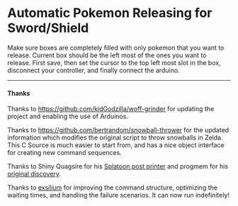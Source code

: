 # Automatic Pokemon Releasing for Sword/Shield

Make sure boxes are completely filled with only pokemon that you want to release.  Current box should be the left most of the ones you want to release.  First save, then set the cursor to the top left most slot in the box, disconnect your controller, and finally connect the arduino.

---

#### Thanks

Thanks to https://github.com/kidGodzilla/woff-grinder for updating the project and enabling the use of Arduinos.

Thanks to https://github.com/bertrandom/snowball-thrower for the updated information which modifies the original script to throw snowballs in Zelda. This C Source is much easier to start from, and has a nice object interface for creating new command sequences.

Thanks to Shiny Quagsire for his [Splatoon post printer](https://github.com/shinyquagsire23/Switch-Fightstick) and progmem for his [original discovery](https://github.com/progmem/Switch-Fightstick).

Thanks to [exsilium](https://github.com/bertrandom/snowball-thrower/pull/1) for improving the command structure, optimizing the waiting times, and handling the failure scenarios. It can now run indefinitely!
